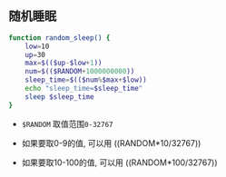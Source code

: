 ## 随机睡眠


```sh
function random_sleep() {
    low=10
    up=30
    max=$(($up-$low+1))
    num=$(($RANDOM+1000000000))
    sleep_time=$(($num%$max+$low))
    echo "sleep_time=$sleep_time"
    sleep $sleep_time
}
```


* `$RANDOM` 取值范围`0-32767`

* 如果要取0-9的值, 可以用 $(($RANDOM*10/32767))

* 如果要取10-100的值, 可以用 $(($RANDOM*100/32767))

